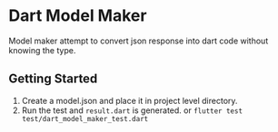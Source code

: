 # Dart Model Maker

Model maker attempt to convert json response into dart code without knowing the type.

## Getting Started
1. Create a model.json and place it in project level directory.
2. Run the test and `result.dart` is generated. or `flutter test test/dart_model_maker_test.dart`


